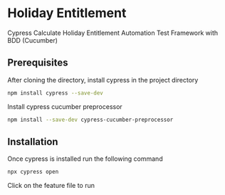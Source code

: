 # Holiday Entitlement

Cypress Calculate Holiday Entitlement Automation Test Framework with BDD (Cucumber)

## Prerequisites

After cloning the directory, install cypress in the project directory

```bash
npm install cypress --save-dev
```
Install cypress cucumber preprocessor

```bash
npm install --save-dev cypress-cucumber-preprocessor
```

## Installation

Once cypress is installed run the following command

```bash
npx cypress open
```

Click on the feature file to run
